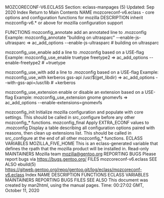 MOZCORECONF-V6.ECLASS
Section: eclass-manpages (5)
Updated: Sep 2020
Index Return to Main Contents
NAME
mozcoreconf-v6.eclass - core options and configuration functions for mozilla
DESCRIPTION
inherit mozconfig-v6.* or above for mozilla configuration support

FUNCTIONS
mozconfig_annotate
add an annotated line to .mozconfig
Example: mozconfig_annotate "building on ultrasparc" --enable-js-ultrasparc => ac_add_options --enable-js-ultrasparc # building on ultrasparc

mozconfig_use_enable
add a line to .mozconfig based on a USE-flag
Example: mozconfig_use_enable truetype freetype2 => ac_add_options --enable-freetype2 # +truetype

mozconfig_use_with
add a line to .mozconfig based on a USE-flag
Example: mozconfig_use_with kerberos gss-api /usr/$(get_libdir) => ac_add_options --with-gss-api=/usr/lib # +kerberos

mozconfig_use_extension
enable or disable an extension based on a USE-flag
Example: mozconfig_use_extension gnome gnomevfs => ac_add_options --enable-extensions=gnomevfs

mozconfig_init
Initialize mozilla configuration and populate with core settings. This should be called in src_configure before any other mozconfig_* functions.
mozconfig_final
Apply EXTRA_ECONF values to .mozconfig Display a table describing all configuration options paired with reasons, then clean up extensions list. This should be called in src_configure at the end of all other mozconfig_* functions.
ECLASS VARIABLES
MOZILLA_FIVE_HOME
This is an eclass-generated variable that defines the rpath that the mozilla product will be installed in. Read-only
MAINTAINERS
Mozilla team <mozilla@gentoo.org>
REPORTING BUGS
Please report bugs via https://bugs.gentoo.org/
FILES
mozcoreconf-v6.eclass
SEE ALSO
ebuild(5)
https://gitweb.gentoo.org/repo/gentoo.git/log/eclass/mozcoreconf-v6.eclass
Index
NAME
DESCRIPTION
FUNCTIONS
ECLASS VARIABLES
MAINTAINERS
REPORTING BUGS
FILES
SEE ALSO
This document was created by man2html, using the manual pages.
Time: 00:27:02 GMT, October 11, 2020